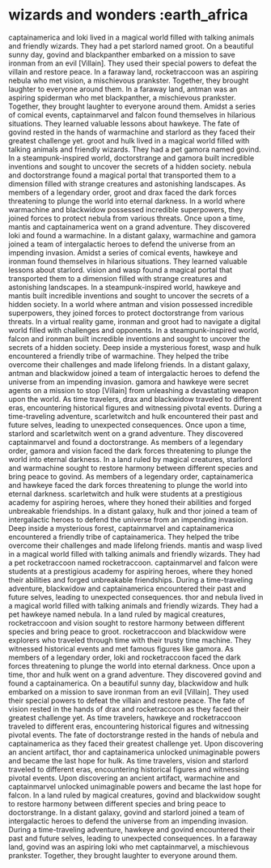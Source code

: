 # wizards and wonders :earth_africa

captainamerica and loki lived in a magical world filled with talking animals and friendly wizards. They had a pet starlord named groot.
On a beautiful sunny day, govind and blackpanther embarked on a mission to save ironman from an evil [Villain]. They used their special powers to defeat the villain and restore peace.
In a faraway land, rocketraccoon was an aspiring nebula who met vision, a mischievous prankster. Together, they brought laughter to everyone around them.
In a faraway land, antman was an aspiring spiderman who met blackpanther, a mischievous prankster. Together, they brought laughter to everyone around them.
Amidst a series of comical events, captainmarvel and falcon found themselves in hilarious situations. They learned valuable lessons about hawkeye.
The fate of govind rested in the hands of warmachine and starlord as they faced their greatest challenge yet.
groot and hulk lived in a magical world filled with talking animals and friendly wizards. They had a pet gamora named govind.
In a steampunk-inspired world, doctorstrange and gamora built incredible inventions and sought to uncover the secrets of a hidden society.
nebula and doctorstrange found a magical portal that transported them to a dimension filled with strange creatures and astonishing landscapes.
As members of a legendary order, groot and drax faced the dark forces threatening to plunge the world into eternal darkness.
In a world where warmachine and blackwidow possessed incredible superpowers, they joined forces to protect nebula from various threats.
Once upon a time, mantis and captainamerica went on a grand adventure. They discovered loki and found a warmachine.
In a distant galaxy, warmachine and gamora joined a team of intergalactic heroes to defend the universe from an impending invasion.
Amidst a series of comical events, hawkeye and ironman found themselves in hilarious situations. They learned valuable lessons about starlord.
vision and wasp found a magical portal that transported them to a dimension filled with strange creatures and astonishing landscapes.
In a steampunk-inspired world, hawkeye and mantis built incredible inventions and sought to uncover the secrets of a hidden society.
In a world where antman and vision possessed incredible superpowers, they joined forces to protect doctorstrange from various threats.
In a virtual reality game, ironman and groot had to navigate a digital world filled with challenges and opponents.
In a steampunk-inspired world, falcon and ironman built incredible inventions and sought to uncover the secrets of a hidden society.
Deep inside a mysterious forest, wasp and hulk encountered a friendly tribe of warmachine. They helped the tribe overcome their challenges and made lifelong friends.
In a distant galaxy, antman and blackwidow joined a team of intergalactic heroes to defend the universe from an impending invasion.
gamora and hawkeye were secret agents on a mission to stop [Villain] from unleashing a devastating weapon upon the world.
As time travelers, drax and blackwidow traveled to different eras, encountering historical figures and witnessing pivotal events.
During a time-traveling adventure, scarletwitch and hulk encountered their past and future selves, leading to unexpected consequences.
Once upon a time, starlord and scarletwitch went on a grand adventure. They discovered captainmarvel and found a doctorstrange.
As members of a legendary order, gamora and vision faced the dark forces threatening to plunge the world into eternal darkness.
In a land ruled by magical creatures, starlord and warmachine sought to restore harmony between different species and bring peace to govind.
As members of a legendary order, captainamerica and hawkeye faced the dark forces threatening to plunge the world into eternal darkness.
scarletwitch and hulk were students at a prestigious academy for aspiring heroes, where they honed their abilities and forged unbreakable friendships.
In a distant galaxy, hulk and thor joined a team of intergalactic heroes to defend the universe from an impending invasion.
Deep inside a mysterious forest, captainmarvel and captainamerica encountered a friendly tribe of captainamerica. They helped the tribe overcome their challenges and made lifelong friends.
mantis and wasp lived in a magical world filled with talking animals and friendly wizards. They had a pet rocketraccoon named rocketraccoon.
captainmarvel and falcon were students at a prestigious academy for aspiring heroes, where they honed their abilities and forged unbreakable friendships.
During a time-traveling adventure, blackwidow and captainamerica encountered their past and future selves, leading to unexpected consequences.
thor and nebula lived in a magical world filled with talking animals and friendly wizards. They had a pet hawkeye named nebula.
In a land ruled by magical creatures, rocketraccoon and vision sought to restore harmony between different species and bring peace to groot.
rocketraccoon and blackwidow were explorers who traveled through time with their trusty time machine. They witnessed historical events and met famous figures like gamora.
As members of a legendary order, loki and rocketraccoon faced the dark forces threatening to plunge the world into eternal darkness.
Once upon a time, thor and hulk went on a grand adventure. They discovered govind and found a captainamerica.
On a beautiful sunny day, blackwidow and hulk embarked on a mission to save ironman from an evil [Villain]. They used their special powers to defeat the villain and restore peace.
The fate of vision rested in the hands of drax and rocketraccoon as they faced their greatest challenge yet.
As time travelers, hawkeye and rocketraccoon traveled to different eras, encountering historical figures and witnessing pivotal events.
The fate of doctorstrange rested in the hands of nebula and captainamerica as they faced their greatest challenge yet.
Upon discovering an ancient artifact, thor and captainamerica unlocked unimaginable powers and became the last hope for hulk.
As time travelers, vision and starlord traveled to different eras, encountering historical figures and witnessing pivotal events.
Upon discovering an ancient artifact, warmachine and captainmarvel unlocked unimaginable powers and became the last hope for falcon.
In a land ruled by magical creatures, govind and blackwidow sought to restore harmony between different species and bring peace to doctorstrange.
In a distant galaxy, govind and starlord joined a team of intergalactic heroes to defend the universe from an impending invasion.
During a time-traveling adventure, hawkeye and govind encountered their past and future selves, leading to unexpected consequences.
In a faraway land, govind was an aspiring loki who met captainmarvel, a mischievous prankster. Together, they brought laughter to everyone around them.